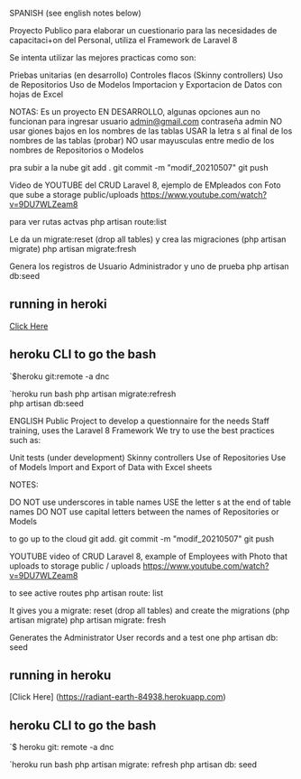 
SPANISH (see english notes below)

Proyecto Publico para elaborar un cuestionario para las necesidades
de capacitaci+on del Personal, utiliza el Framework de Laravel 8

Se intenta utilizar las mejores practicas como son:

 Priebas unitarias (en desarrollo)
 Controles flacos (Skinny controllers)
 Uso de Repositorios
 Uso de Modelos
 Importacion y Exportacion de Datos con hojas de Excel
 

 NOTAS:
 Es un proyecto EN DESARROLLO, algunas opciones aun no funcionan
 para ingresar usuario admin@gmail.com contraseña admin
 NO usar giones bajos en los nombres de las tablas
 USAR la letra s al final de los nombres de las tablas (probar)
 NO usar mayusculas entre medio de los nombres de Repositorios o Modelos
 

pra subir a la nube
git add .
git commit -m "modif_20210507"
git push

Video de YOUTUBE del CRUD Laravel 8, ejemplo de EMpleados con Foto que sube a storage public/uploads
https://www.youtube.com/watch?v=9DU7WLZeam8

para ver rutas actvas
php artisan route:list

Le da un migrate:reset (drop all tables)
y crea las migraciones (php artisan migrate)
php artisan migrate:fresh

Genera los registros de Usuario Administrador y uno de prueba
php artisan db:seed



## running in heroki

[Click Here](https://radiant-earth-84938.herokuapp.com)

## heroku CLI to go the bash

`$heroku git:remote -a dnc

`heroku run bash
php artisan migrate:refresh  
php artisan db:seed 


ENGLISH
Public Project to develop a questionnaire for the needs Staff training, uses the Laravel 8 Framework
We try to use the best practices such as:

 Unit tests (under development)
 Skinny controllers
 Use of Repositories
 Use of Models
 Import and Export of Data with Excel sheets
 

 NOTES:

 DO NOT use underscores in table names
 USE the letter s at the end of table names 
 DO NOT use capital letters between the names of Repositories or Models
 
to go up to the cloud
git add.
git commit -m "modif_20210507"
git push

YOUTUBE video of CRUD Laravel 8, example of Employees with Photo that uploads to storage public / uploads
https://www.youtube.com/watch?v=9DU7WLZeam8

to see active routes
php artisan route: list

It gives you a migrate: reset (drop all tables)
and create the migrations (php artisan migrate)
php artisan migrate: fresh

Generates the Administrator User records and a test one
php artisan db: seed


## running in heroku

[Click Here] (https://radiant-earth-84938.herokuapp.com)

## heroku CLI to go the bash

`$ heroku git: remote -a dnc

`heroku run bash
php artisan migrate: refresh
php artisan db: seed